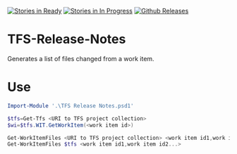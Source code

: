[![Stories in Ready](https://badge.waffle.io/vbjay/TFS-Release-Notes.png?label=ready&title=Work%20Approved%20Issues)](https://waffle.io/vbjay/TFS-Release-Notes) [![Stories in In Progress](https://badge.waffle.io/vbjay/TFS-Release-Notes.png?label=In%20Progress&title=Issues%20In%20Progress)](https://waffle.io/vbjay/TFS-Release-Notes) [![Github Releases](https://img.shields.io/github/downloads/vbjay/TFS-Release-Notes/latest/total.svg?maxAge=2592000?style=plastic)](https://github.com/vbjay/TFS-Release-Notes/releases/latest)
# TFS-Release-Notes
Generates a list of files changed from a work item.

# Use

```powershell
Import-Module '.\TFS Release Notes.psd1'

$tfs=Get-Tfs <URI to TFS project collection>
$wi=$tfs.WIT.GetWorkItem(<work item id>)

Get-WorkItemFiles <URI to TFS project collection> <work item id1,work item id2...>
Get-WorkItemFiles $tfs <work item id1,work item id2...>
```
